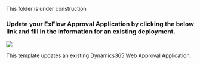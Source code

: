 This folder is under construction


### Update your ExFlow Approval Application by clicking the below link and fill in the information for an existing deployment.

<a href="https://portal.azure.com/#create/Microsoft.Template/uri/https%3A%2F%2Fraw.githubusercontent.com%2Fsignupsoftware%2Fexflowwebd365o%2FQuickPatch%2FQuickPatch%2FD365QuickPatch.json" target="_blank">
    <img src="http://azuredeploy.net/deploybutton.png"/>
</a>

This template updates an existing Dynamics365 Web Approval Application.
